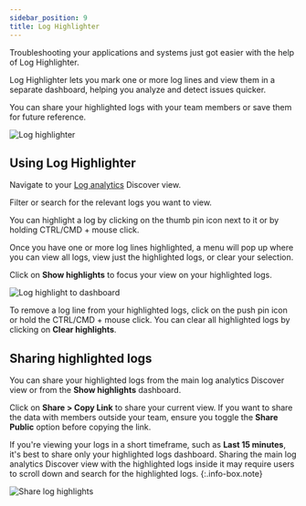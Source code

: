 ```yaml
---
sidebar_position: 9
title: Log Highlighter
---
```


Troubleshooting your applications and systems just got easier with the help of Log Highlighter.

Log Highlighter lets you mark one or more log lines and view them in a separate dashboard, helping you analyze and detect issues quicker.

You can share your highlighted logs with your team members or save them for future reference.

![Log highlighter](https://dytvr9ot2sszz.cloudfront.net/logz-docs/highlight-shorter.gif)

## Using Log Highlighter

Navigate to your [Log analytics](https://app.logz.io/#/dashboard/osd/discover/) Discover view.

Filter or search for the relevant logs you want to view.

You can highlight a log by clicking on the thumb pin icon next to it or by holding CTRL/CMD + mouse click.

Once you have one or more log lines highlighted, a menu will pop up where you can view all logs, view just the highlighted logs, or clear your selection.

Click on **Show highlights** to focus your view on your highlighted logs. 

![Log highlight to dashboard](https://dytvr9ot2sszz.cloudfront.net/logz-docs/highlighting.gif)

To remove a log line from your highlighted logs, click on the push pin icon or hold the CTRL/CMD + mouse click. You can clear all highlighted logs by clicking on **Clear highlights**.


## Sharing highlighted logs

You can share your highlighted logs from the main log analytics Discover view or from the **Show highlights** dashboard.

Click on **Share > Copy Link** to share your current view. If you want to share the data with members outside your team, ensure you toggle the **Share Public** option before copying the link.

If you're viewing your logs in a short timeframe, such as **Last 15 minutes**, it's best to share only your highlighted logs dashboard. Sharing the main log analytics Discover view with the highlighted logs inside it may require users to scroll down and search for the highlighted logs. 
{:.info-box.note}

![Share log highlights](https://dytvr9ot2sszz.cloudfront.net/logz-docs/share-highlights.png)